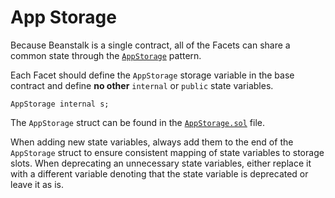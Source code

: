 # App Storage

Because Beanstalk is a single contract, all of the Facets can share a common state through the [`AppStorage`](https://dev.to/mudgen/appstorage-pattern-for-state-variables-in-solidity-3lki) pattern.

Each Facet should define the `AppStorage` storage variable in the base contract and define **no other** `internal` or `public` state variables.

```solidity
AppStorage internal s;
```

The `AppStorage` struct can be found in the [`AppStorage.sol`](https://github.com/BeanstalkFarms/Beanstalk/blob/master/protocol/contracts/farm/AppStorage.sol) file.

When adding new state variables, always add them to the end of the `AppStorage` struct to ensure consistent mapping of state variables to storage slots. When deprecating an unnecessary state variables, either replace it with a different variable denoting that the state variable is deprecated or leave it as is.
